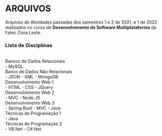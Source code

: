 # ARQUIVOS

Arquivos de Atividades passadas dos semestres 1 e 2 de 2021, e 1 de 2022 realizados no curso de **Desenvolvimento de Software Multiplataforma** da Fatec Zona Leste.
<br>
### Lista de Disciplinas
<br>
Bancos de Dados Relacionais<br>
- MySQL
<br>
Banco de Dados Não Relacionais<br>
- JSON
- XML
- MongoDB
<br>
Desenvolvimento Web 1<br>
- HTML
- CSS
- JQuery
<br>
Desenvolvimento Web 2<br>
- MVC
- Node.JS
<br>
Desenvolvimento Web 3<br>
- Spring Boot
- MVC
- Java
<br>
Técnicas de Programação 1<br>
- Java
<br>
Técnicas de Programação 2<br>
- VB.Net
- C#.Net
